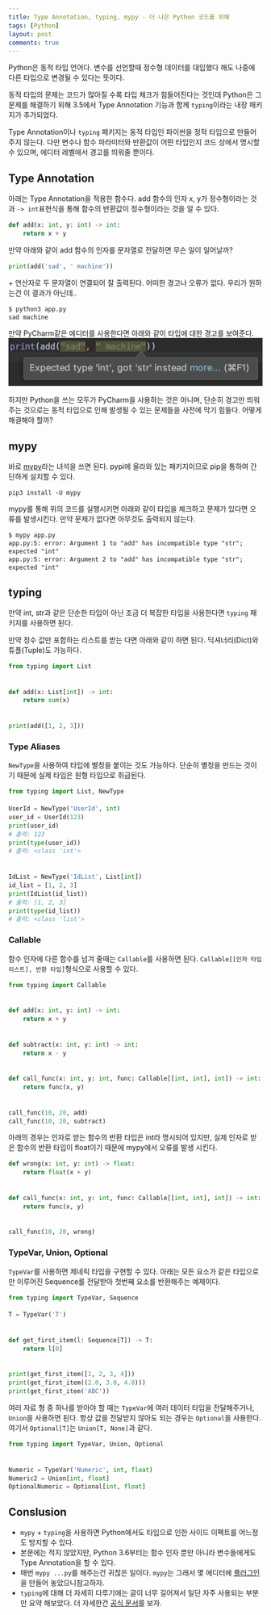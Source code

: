 ```yaml
---
title: Type Annotation, typing, mypy - 더 나은 Python 코드를 위해
tags: [Python]
layout: post
comments: true
---
```


Python은 동적 타입 언어다. 변수를 선언할때 정수형 데이터를 대입했다 해도 나중에 다른 타입으로 변경될 수 있다는 뜻이다.

동적 타입의 문제는 코드가 많아질 수록 타입 체크가 힘들어진다는 것인데 Python은 그 문제를 해결하기 위해 3.5에서 Type Annotation 기능과 함께 `typing`이라는 내장 패키지가 추가되었다.

Type Annotation이나 `typing` 패키지는 동적 타입인 파이썬을 정적 타입으로 만들어주지 않는다. 다만 변수나 함수 파라미터와 반환값이 어떤 타입인지 코드 상에서 명시할 수 있으며, 에디터 레벨에서 경고를 띄워줄 뿐이다.

## Type Annotation

아래는 Type Annotation을 적용한 함수다. add 함수의 인자 x, y가 정수형이라는 것과 `-> int`표현식을 통해 함수의 반환값이 정수형이라는 것을 알 수 있다.
```python
def add(x: int, y: int) -> int:
    return x + y
```

만약 아래와 같이 add 함수의 인자를 문자열로 전달하면 무슨 일이 일어날까?
```python
print(add('sad', ' machine'))
```


\+ 연산자로 두 문자열이 연결되어 잘 출력된다. 어떠한 경고나 오류가 없다. 우리가 원하는건 이 결과가 아닌데..
```
$ python3 app.py
sad machine
```

만약 PyCharm같은 에디터를 사용한다면 아래와 같이 타입에 대한 경고를 보여준다.
![wrong type warning in PyCharm](/images/python-3-type-annotation-and-typing/type-warning.png)

하지만 Python을 쓰는 모두가 PyCharm을 사용하는 것은 아니며, 단순히 경고만 띄워주는 것으로는 동적 타입으로 인해 발생될 수 있는 문제들을 사전에 막기 힘들다. 어떻게 해결해야 할까?

## mypy

바로 [mypy](http://mypy-lang.org)라는 녀석을 쓰면 된다. pypi에 올라와 있는 패키지이므로 pip을 통하여 간단하게 설치할 수 있다.
```
pip3 install -U mypy
```

mypy를 통해 위의 코드를 실행시키면 아래와 같이 타입을 체크하고 문제가 있다면 오류를 발생시킨다. 만약 문제가 없다면 아무것도 출력되지 않는다.
```
$ mypy app.py 
app.py:5: error: Argument 1 to "add" has incompatible type "str"; expected "int"
app.py:5: error: Argument 2 to "add" has incompatible type "str"; expected "int"
```

## typing

만약 int, str과 같은 단순한 타입이 아닌 조금 더 복잡한 타입을 사용한다면 `typing` 패키지를 사용하면 된다.

만약 정수 값만 포함하는 리스트를 받는 다면 아래와 같이 하면 된다. 딕셔너리(Dict)와 튜플(Tuple)도 가능하다.
```python
from typing import List


def add(x: List[int]) -> int:
    return sum(x)


print(add([1, 2, 3]))
```

### Type Aliases
`NewType`을 사용하여 타입에 별칭을 붙이는 것도 가능하다. 단순히 별칭을 만드는 것이기 때문에 실제 타입은 원형 타입으로 취급된다.
```python
from typing import List, NewType

UserId = NewType('UserId', int)
user_id = UserId(123)
print(user_id)
# 출력: 123
print(type(user_id))
# 출력: <class 'int'>


IdList = NewType('IdList', List[int])
id_list = [1, 2, 3]
print(IdList(id_list))
# 출력: [1, 2, 3]
print(type(id_list))
# 출력: <class 'list'>
```

### Callable
함수 인자에 다른 함수를 넘겨 줄때는 `Callable`를 사용하면 된다. `Callable[[인자 타입 리스트], 반환 타입]`형식으로 사용할 수 있다.
```python
from typing import Callable


def add(x: int, y: int) -> int:
    return x + y


def subtract(x: int, y: int) -> int:
    return x - y


def call_func(x: int, y: int, func: Callable[[int, int], int]) -> int:
    return func(x, y)


call_func(10, 20, add)
call_func(10, 20, subtract)
```

아래의 경우는 인자로 받는 함수의 반환 타입은 int라 명시되어 있지만, 실제 인자로 받은 함수의 반환 타입이 float이기 때문에 mypy에서 오류를 발생 시킨다.   
```python
def wrong(x: int, y: int) -> float:
    return float(x + y)


def call_func(x: int, y: int, func: Callable[[int, int], int]) -> int:
    return func(x, y)


call_func(10, 20, wrong)
```

### TypeVar, Union, Optional

`TypeVar`를 사용하면 제네릭 타입을 구현할 수 있다. 아래는 모든 요소가 같은 타입으로만 이루어진 Sequence를 전달받아 첫번째 요소를 반환해주는 예제이다.
```python
from typing import TypeVar, Sequence

T = TypeVar('T')


def get_first_item(l: Sequence[T]) -> T:
    return l[0]


print(get_first_item([1, 2, 3, 4]))
print(get_first_item((2.0, 3.0, 4.0)))
print(get_first_item('ABC'))
```

여러 자료 형 중 하나를 받아야 할 때는 `TypeVar`에 여러 데이터 타입을 전달해주거나, `Union`을 사용하면 된다. 항상 값을 전달받지 않아도 되는 경우는 `Optional`을 사용한다.
여기서 `Optional[T]`는 `Union[T, None]`과 같다.
```python
from typing import TypeVar, Union, Optional


Numeric = TypeVar('Numeric', int, float)
Numeric2 = Union[int, float]
OptionalNumeric = Optional[int, float]
```


## Conslusion

- `mypy` + `typing`을 사용하면 Python에서도 타입으로 인한 사이드 이펙트를 어느정도 방지할 수 있다.
- 본문에는 적지 않았지만, Python 3.6부터는 함수 인자 뿐만 아니라 변수들에게도 Type Annotation을 할 수 있다.
- 매번 `mypy ...py`를 해주는건 귀찮은 일이다. `mypy`는 그래서 몇 에디터에 [플러그인](https://github.com/python/mypy#ide--linter-integrations)을 만들어 놓았으니참고하자.
- `typing`에 대해 더 자세히 다루기에는 글이 너무 길어져서 일단 자주 사용되는 부분만 요약 해보았다. 더 자세한건 [공식 문서](https://docs.python.org/ko/3.7/library/typing.html)를 보자.

